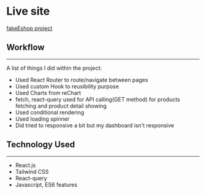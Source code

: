 # Live site
[fakeEshop project](https://fake-ecommerce-system.netlify.app/)

## Workflow
***
A list of things I did within the project:
* Used React Router to route/navigate between pages
* Used custom Hook to reusibility purpose
* Used Charts from reChart
* fetch, react-query used for API calling(GET method) for products fetching and product detail showing
* Used conditional rendering
* Used loading spinner 
* Did tried to responsive a bit but my dashboard isn't responsive

## Technology Used
***
* React.js
* Tailwind CSS
* React-query
* Javascript, ES6 features


